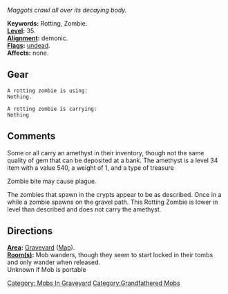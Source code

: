 *Maggots crawl all over its decaying body.*

**Keywords:** Rotting, Zombie.  
**[Level](Level.md "wikilink"):** 35.  
**[Alignment](Alignment.md "wikilink"):** demonic.  
**[Flags](:Category:_Mob_Types.md "wikilink"):**
[undead](Undead_Mobs.md "wikilink").  
**Affects:** none.  

## Gear

`A rotting zombie is using:`  
`Nothing.`

`A rotting zombie is carrying:`  
`Nothing`

## Comments

Some or all carry an amethyst in their inventory, though not the same
quality of gem that can be deposited at a bank. The amethyst is a level
34 item with a value 540, a weight of 1, and a type of treasure

Zombie bite may cause plague.

The zombies that spawn in the crypts appear to be as described. Once in
a while a zombie spawns on the gravel path. This Rotting Zombie is lower
in level than described and does not carry the amethyst.

## Directions

**[Area](:Category:_Areas.md "wikilink"):**
[Graveyard](:Category:_Graveyard.md "wikilink")
([Map](Graveyard_Map.md "wikilink")).  
**[Room(s)](:Category:_Rooms.md "wikilink"):** Mob wanders, though they
seem to start locked in their tombs and only wander when released.  
Unknown if Mob is portable  

[Category: Mobs In Graveyard](Category:_Mobs_In_Graveyard "wikilink")
[Category:Grandfathered Mobs](Category:Grandfathered_Mobs "wikilink")

